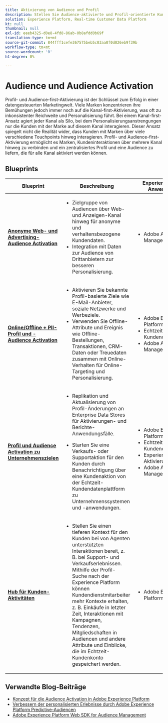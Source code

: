 ```yaml
---
title: Aktivierung von Audience und Profil
description: Stellen Sie Audience-aktivierte und Profil-orientierte Kundenerlebnisse mit Echtzeit-​ der Kundendatenplattform bereit.
solution: Experience Platform, Real-time Customer Data Platform
kt: null
thumbnail: null
exl-id: eeeb4325-d0e8-4fd8-86ab-0b8afdd0b69f
translation-type: tm+mt
source-git-commit: 844fff1cefe367575beb5c03aa0f0d026eb9f39b
workflow-type: tm+mt
source-wordcount: '0'
ht-degree: 0%

---
```



# Audience und Audience Activation

Profil- und Audience-first-Aktivierung ist der Schlüssel zum Erfolg in einer datengesteuerten Marketingwelt. Viele Marken konzentrieren ihre Bemühungen jedoch immer noch auf die Kanal-first-Aktivierung, was oft zu inkonsistenter Reichweite und Personalisierung führt. Bei einem Kanal-first-Ansatz agiert jeder Kanal als Silo, bei dem Personalisierungsanstrengungen nur die Kunden mit der Marke auf diesem Kanal interagieren. Dieser Ansatz spiegelt nicht die Realität wider, dass Kunden mit Marken über viele verschiedene Touchpoints hinweg interagieren. Profil- und Audience-first-Aktivierung ermöglicht es Marken, Kundeninteraktionen über mehrere Kanal hinweg zu verbinden und ein zentralisiertes Profil und eine Audience zu liefern, die für alle Kanal aktiviert werden können.

## Blueprints

| Blueprint | Beschreibung | Experience Cloud-Anwendungen |
|---|---|---|
| **[Anonyme Web- und Advertising-Audience Activation](anonymous.md)** | <ul><li>Zielgruppe von Audiencen über Web- und Anzeigen-Kanal hinweg für anonyme und verhaltensbezogene Kundendaten.</li><li>Integration mit Daten zur Audience von Drittanbietern zur besseren Personalisierung.</li></ul> | <ul><li>Adobe Audience Manager</li></ul> |
| **[Online/Offline + PII-Profil und -Audience Activation](online-offline.md)** | <ul><li>Aktivieren Sie bekannte Profil-basierte Ziele wie E-Mail-Anbieter, soziale Netzwerke und Werbeziele. </li><li>Verwenden Sie Offline-Attribute und Ereignis wie Offline-Bestellungen, Transaktionen, CRM-Daten oder Treuedaten zusammen mit Online-Verhalten für Online-Targeting und Personalisierung.</li></ul> | <ul><li>Adobe Experience Platform</li><li> Echtzeit-Kundendatenplattform</li><li>Adobe Audience Manager (optional)</li></ul> |
| **[Profil und Audience Activation zu Unternehmenszielen](enterprise-destinations.md)** | <ul><li>Replikation und Aktualisierung von Profil-Änderungen an Enterprise Data Stores für Aktivierungen- und Berichte-Anwendungsfälle. </li></ul><ul><li>Starten Sie eine Verkaufs- oder Supportaktion für den Kunden durch Benachrichtigung über eine Kundenaktion von der Echtzeit-Kundendatenplattform zu Unternehmenssystemen und -anwendungen.</li></ul> | <ul><li>Adobe Experience Platform</li><li>Echtzeit-Kundendatenplattform</li><li>Experience Platform Aktivierung</li><li>Adobe Audience Manager (optional)</li></ul> |
| **[Hub für Kunden-Aktivitäten](customer-activity.md)** | <ul><li>Stellen Sie einen tieferen Kontext für den Kunden bei von Agenten unterstützten Interaktionen bereit, z. B. bei Support- und Verkaufserlebnissen. Mithilfe der Profil-Suche nach der Experience Platform können Kundendienstmitarbeiter mehr Kontexte erhalten, z. B. Einkäufe in letzter Zeit, Interaktionen mit Kampagnen, Tendenzen, Mitgliedschaften in Audiencen und andere Attribute und Einblicke, die im Echtzeit-Kundenkonto gespeichert werden.</li></ul> | <ul><li>Adobe Experience Platform</li></ul> |

## Verwandte Blog-Beiträge

* [Konzept für die Audience Activation in Adobe Experience Platform](https://medium.com/adobetech/a-blueprint-for-audience-activation-in-adobe-experience-platform-b2b30fae90fd)
* [Verbessern der personalisierten Erlebnisse durch Adobe Experience Platform Predictive-Audiencen](https://medium.com/adobetech/how-adobe-experience-platform-predictive-audiences-improves-personalized-experiences-1f75a60cb7a3)
* [Adobe Experience Platform Web SDK for Audience Management](https://medium.com/adobetech/adobe-experience-platform-web-sdk-for-audience-management-751fa6d063bc)
